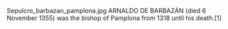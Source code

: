 Sepulcro_barbazan_pamplona.jpg ARNALDO DE BARBAZÁN (died 6 November 1355) was the bishop of Pamplona from 1318 until his death.[1]

